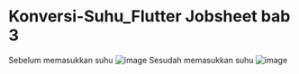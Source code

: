# Konversi-Suhu_Flutter Jobsheet bab 3
Sebelum memasukkan suhu
![image](https://user-images.githubusercontent.com/75898886/200463064-147c5829-5b78-4d9b-9239-12c679b12798.png)
Sesudah memasukkan suhu
![image](https://user-images.githubusercontent.com/75898886/200463132-006d3cdb-b0bb-4dd6-ac50-8dd4c9f644ce.png)
